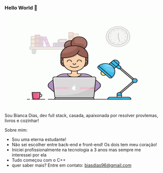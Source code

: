 ### Hello World 👋

 <img align="right" alt="GIF" src="https://github.com/BiancaDias/BiancaDias/blob/main/programadora.gif" width="500" height="320" />


Sou Bianca Dias, dev full stack, casada, apaixonada por resolver provlemas, livros e cozinhar!

Sobre mim:

- Sou uma eterna estudante!
- Não sei escolher entre back-end e front-end! Os dois tem meu coração!
- Iniciei profissionalmente na tecnologia a 3 anos mas sempre me interessei por ela
- Tudo começou com o C++
- quer saber mais? Entre em contato: biasdias96@gmail.com






